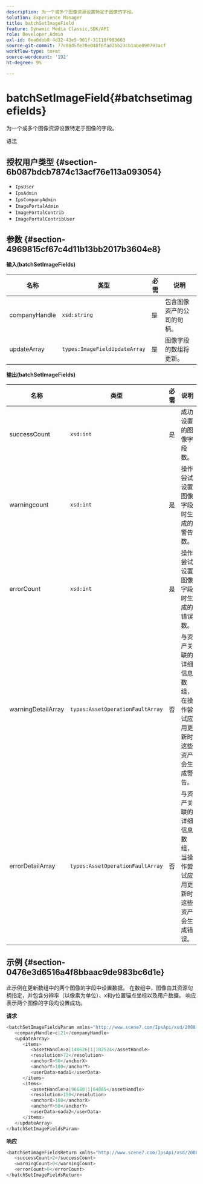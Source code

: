 ```yaml
---
description: 为一个或多个图像资源设置特定于图像的字段。
solution: Experience Manager
title: batchSetImageField
feature: Dynamic Media Classic,SDK/API
role: Developer,Admin
exl-id: 8ea6dbb8-4d32-43e5-961f-31110f983663
source-git-commit: 77c88d5fe20e048f6fad2bb23cb1abe090793acf
workflow-type: tm+mt
source-wordcount: '192'
ht-degree: 9%

---
```


# batchSetImageField{#batchsetimagefields}

为一个或多个图像资源设置特定于图像的字段。

语法

## 授权用户类型 {#section-6b087bdcb7874c13acf76e113a093054}

* `IpsUser`
* `IpsAdmin`
* `IpsCompanyAdmin`
* `ImagePortalAdmin`
* `ImagePortalContrib`
* `ImagePortalContribUser`

## 参数 {#section-4969815cf67c4d11b13bb2017b3604e8}

**输入(batchSetImageFields)**

| 名称 | 类型 | 必需 | 说明 |
|---|---|---|---|
| companyHandle | `xsd:string` | 是 | 包含图像资产的公司的句柄。 |
| updateArray | `types:ImageFieldUpdateArray` | 是 | 图像字段的数组将更新。 |

**输出(batchSetImageFields)**

| 名称 | 类型 | 必需 | 说明 |
|---|---|---|---|
| successCount | `xsd:int` | 是 | 成功设置的图像字段数。 |
| warningcount | `xsd:int` | 是 | 操作尝试设置图像字段时生成的警告数。 |
| errorCount | `xsd:int` | 是 | 操作尝试设置图像字段时生成的错误数。 |
| warningDetailArray | `types:AssetOperationFaultArray` | 否 | 与资产关联的详细信息数组，在操作尝试应用更新时这些资产会生成警告。 |
| errorDetailArray | `types:AssetOperationFaultArray` | 否 | 与资产关联的详细信息数组，当操作尝试应用更新时这些资产会生成错误。 |

## 示例 {#section-0476e3d6516a4f8bbaac9de983bc6d1e}

此示例在更新数组中的两个图像的字段中设置数据。 在数组中，图像由其资源句柄指定，并包含分辨率（以像素为单位）、x和y位置锚点坐标以及用户数据。 响应表示两个图像的字段均设置成功。

**请求**

```java
<batchSetImageFieldsParam xmlns="http://www.scene7.com/IpsApi/xsd/2008-01-15">
   <companyHandle>c|21</companyHandle>
   <updateArray>
      <items>
         <assetHandle>a|140626|1|102524</assetHandle>
         <resolution>72</resolution>
         <anchorX>50</anchorX>
         <anchorY>100</anchorY>
         <userData>nada1</userData>
      </items>
      <items>
         <assetHandle>a|96680|1|64865</assetHandle>
         <resolution>150</resolution>
         <anchorX>100</anchorX>
         <anchorY>50</anchorY>
         <userData>nada2</userData>
      </items>
   </updateArray>
</batchSetImageFieldsParam>
```

**响应**

```java
<batchSetImageFieldsReturn xmlns="http://www.scene7.com/IpsApi/xsd/2008-01-15">
   <successCount>2</successCount>
   <warningCount>0</warningCount>
   <errorCount>0</errorCount>
</batchSetImageFieldsReturn>
```
